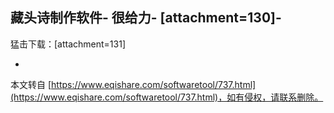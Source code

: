 藏头诗制作软件-
很给力-
\[attachment=130\]-
-
猛击下载：\[attachment=131\]

-

本文转自 [https://www.eqishare.com/softwaretool/737.html](https://www.eqishare.com/softwaretool/737.html)，如有侵权，请联系删除。